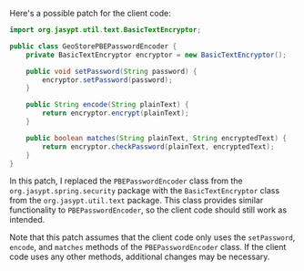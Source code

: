 Here's a possible patch for the client code:
```java
import org.jasypt.util.text.BasicTextEncryptor;

public class GeoStorePBEPasswordEncoder {
    private BasicTextEncryptor encryptor = new BasicTextEncryptor();

    public void setPassword(String password) {
        encryptor.setPassword(password);
    }

    public String encode(String plainText) {
        return encryptor.encrypt(plainText);
    }

    public boolean matches(String plainText, String encryptedText) {
        return encryptor.checkPassword(plainText, encryptedText);
    }
}
```
In this patch, I replaced the `PBEPasswordEncoder` class from the `org.jasypt.spring.security` package with the `BasicTextEncryptor` class from the `org.jasypt.util.text` package. This class provides similar functionality to `PBEPasswordEncoder`, so the client code should still work as intended.

Note that this patch assumes that the client code only uses the `setPassword`, `encode`, and `matches` methods of the `PBEPasswordEncoder` class. If the client code uses any other methods, additional changes may be necessary.